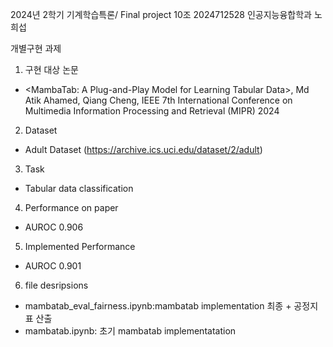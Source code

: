 2024년 2학기 기계학습특론/ Final project 10조
2024712528 인공지능융합학과 노희섭

개별구현 과제

1. 구현 대상 논문
- <MambaTab: A Plug-and-Play Model for Learning Tabular Data>, Md Atik Ahamed, Qiang Cheng,
  IEEE 7th International Conference on Multimedia Information Processing and Retrieval (MIPR) 2024 

2. Dataset
- Adult Dataset (https://archive.ics.uci.edu/dataset/2/adult)

3. Task
- Tabular data classification

4. Performance on paper
- AUROC 0.906

5. Implemented Performance
- AUROC 0.901

6. file desripsions

- mambatab_eval_fairness.ipynb:mambatab implementation 최종 + 공정지표 산출 
- mambatab.ipynb: 초기 mambatab implementatation
